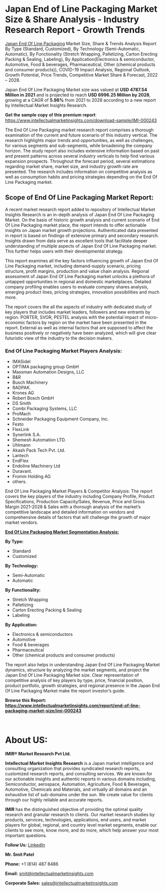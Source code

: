 <h1>Japan End of Line Packaging Market Size &amp; Share Analysis - Industry Research Report - Growth Trends</h1>
<p><a href="https://www.intellectualmarketinsights.com/report/end-of-line-packaging-market-size/imi-000243">Japan End Of Line Packaging</a> Market Size, Share &amp; Trends Analysis Report By Type (Standard, Customized), By&nbsp;Technology (Semi-Automatic, Automatic), By&nbsp;Functionality (Stretch Wrapping, Palletizing, Carton Erecting Packing &amp; Sealing, Labeling), By&nbsp;Application(Electronics &amp; semiconductor, Automotive, Food &amp; beverages, Pharmaceutical, Other (chemical products and consumer products)), COVID-19 Impact Analysis, Regional Outlook, Growth Potential, Price Trends, Competitive Market Share &amp; Forecast, 2022 &ndash; 2028.</p>
<p>Japan End Of Line Packaging Market size was valued at&nbsp;<strong>USD 4787.54 Million in 2021</strong>&nbsp;and is projected to reach&nbsp;<strong>USD 6996.25 Million by 2028</strong>, growing at a CAGR of&nbsp;<strong>5.98%</strong>&nbsp;from 2021 to 2028 according to a new report by Intellectual Market Insights Research.</p>
<p>𝐆𝐞𝐭 𝐭𝐡𝐞 𝐬𝐚𝐦𝐩𝐥𝐞 𝐜𝐨𝐩𝐲 𝐨𝐟 𝐭𝐡𝐢𝐬 𝐩𝐫𝐞𝐦𝐢𝐮𝐦 𝐫𝐞𝐩𝐨𝐫𝐭: <a href="https://www.intellectualmarketinsights.com/download-sample/IMI-000243">https://www.intellectualmarketinsights.com/download-sample/IMI-000243</a></p>
<p>The End Of Line Packaging market research report comprises a thorough examination of the current and future scenario of this industry vertical. The research highlights major trends and opportunities, as well as challenges, for various segments and sub-segments, while broadening the company horizon. The study report also includes extensive information based on past and present patterns across several industry verticals to help find various expansion prospects. Throughout the forecast period, several estimations regarding market share, market size, and industry growth rate are presented. The research includes information on competitive analysis as well as consumption habits and pricing strategies depending on the End Of Line Packaging market.</p>
<h2>Scope of End Of Line Packaging Market Report:</h2>
<p>A recent market research report added to repository of Intellectual Market Insights Research is an in-depth analysis of Japan End Of Line Packaging Market. On the basis of historic growth analysis and current scenario of End Of Line Packaging market place, the report intends to offer actionable insights on Japan market growth projections. Authenticated data presented in report is based on findings of extensive primary and secondary research. Insights drawn from data serve as excellent tools that facilitate deeper understanding of multiple aspects of Japan End Of Line Packaging market. This further helps users with their developmental strategy.</p>
<p>This report examines all the key factors influencing growth of Japan End Of Line Packaging market, including demand-supply scenario, pricing structure, profit margins, production and value chain analysis. Regional assessment of Japan End Of Line Packaging market unlocks a plethora of untapped opportunities in regional and domestic marketplaces. Detailed company profiling enables users to evaluate company shares analysis, emerging product lines, pricing strategies, innovation possibilities and much more.</p>
<p>The report covers the all the aspects of industry with dedicated study of key players that includes market leaders, followers and new entrants by region. PORTER, SVOR, PESTEL analysis with the potential impact of micro-economic factors by region on the market have been presented in the report. External as well as internal factors that are supposed to affect the business positively or negatively have been analyzed, which will give clear futuristic view of the industry to the decision makers.</p>
<h3>End Of Line Packaging Market Players Analysis:</h3>
<ul>
<li>IMASidel</li>
<li>OPTIMA packaging group GmbH</li>
<li>Massman Automation Designs, LLC</li>
<li>B&amp;R</li>
<li>Busch Machinery</li>
<li>RADPAK.</li>
<li>Krones AG</li>
<li>Robert Bosch GmbH</li>
<li>DS Smith</li>
<li>Combi Packaging Systems, LLC</li>
<li>ProMach</li>
<li>Schneider Packaging Equipment Company, Inc.</li>
<li>Festo</li>
<li>FlexLink</li>
<li>Synerlink S.A.</li>
<li>Shemesh Automation LTD.</li>
<li>Uhlmann</li>
<li>Akash Pack Tech Pvt. Ltd.</li>
<li>Lantech</li>
<li>EndFlex</li>
<li>Endoline Machinery Ltd</li>
<li>Duravant.</li>
<li>Fromm Holding AG</li>
<li>others.</li>
</ul>
<p>End Of Line Packaging Market Players &amp; Competitor Analysis: The report covers the key players of the industry including Company Profile, Product Specifications, Production Capacity/Sales, Revenue, Price and Gross Margin 2021-2028 &amp; Sales with a thorough analysis of the market&rsquo;s competitive landscape and detailed information on vendors and comprehensive details of factors that will challenge the growth of major market vendors.</p>
<p><strong><u>End Of Line Packaging Market Segmentation Analysis:</u></strong></p>
<p><strong>By Type:</strong></p>
<ul>
<li>Standard</li>
<li>Customized</li>
</ul>
<p><strong>By</strong>&nbsp;<strong>Technology:</strong></p>
<ul>
<li>Semi-Automatic</li>
<li>Automatic</li>
</ul>
<p><strong>By</strong>&nbsp;<strong>Functionality:</strong></p>
<ul>
<li>Stretch Wrapping</li>
<li>Palletizing</li>
<li>Carton Erecting Packing &amp; Sealing</li>
<li>Labeling</li>
</ul>
<p><strong>By</strong>&nbsp;<strong>Application:</strong></p>
<ul>
<li>Electronics &amp; semiconductors</li>
<li>Automotive</li>
<li>Food &amp; beverages</li>
<li>Pharmaceutical</li>
<li>Other (chemical products and consumer products)</li>
</ul>
<p>The report also helps in understanding Japan End Of Line Packaging Market dynamics, structure by analyzing the market segments, and project the Japan End Of Line Packaging&nbsp;Market size. Clear representation of competitive analysis of key players by type, price, financial position, product portfolio, growth strategies, and regional presence in the Japan End Of Line Packaging Market make the report investor&rsquo;s guide.</p>
<p><strong>Browse this Report: </strong><a href="https://www.intellectualmarketinsights.com/report/end-of-line-packaging-market-size/imi-000243"><strong>https://www.intellectualmarketinsights.com/report/end-of-line-packaging-market-size/imi-000243</strong></a></p>
<p>&nbsp;</p>
<h1>About US:</h1>
<p><strong>IMIR&reg; Market Research Pvt Ltd.</strong></p>
<p><strong>Intellectual Market Insights Research</strong> is a Japan market intelligence and consulting organization that provides syndicated research reports, customized research reports, and consulting services. We are known for our actionable insights and authentic reports in various domains including, Semiconductor, aerospace, Automation, Agriculture, Food &amp; Beverages, Automotive, Chemicals and Materials, and virtually all domains and an exhaustive list of sub-domains under the sun. We create value for clients through our highly reliable and accurate reports.</p>
<p><strong>IMIR</strong> has the distinguished objective of providing the optimal quality research and granular research to clients. Our market research studies by products, services, technologies, applications, end users, and market players for global, regional, and country level market segments, enable our clients to see more, know more, and do more, which help answer your most important questions.</p>
<p><strong>Follow Us:</strong> <a href="https://www.linkedin.com/company/imir-marketresearch/">LinkedIn</a></p>
<p><strong>Mr. Smit Patel</strong></p>
<p><strong>Phone:</strong> +1 (814) 487 8486</p>
<p><strong>Email:</strong> <a href="mailto:smit@intellectualmarketinsights.com">smit@intellectualmarketinsights.com</a></p>
<p><strong>Corporate Sales:</strong> <a href="mailto:sales@intellectualmarketinsights.com">sales@intellectualmarketinsights.com</a></p>
<p>&nbsp;</p>
